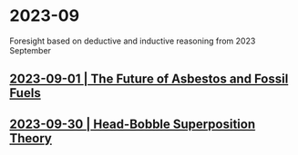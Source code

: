 # 2023-09
Foresight based on deductive and inductive reasoning from 2023 September

## [2023-09-01 | The Future of Asbestos and Fossil Fuels](/01.md)

## [2023-09-30 | Head-Bobble Superposition Theory](/30.md)
